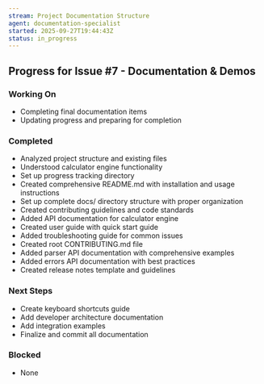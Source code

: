 ```yaml
---
stream: Project Documentation Structure
agent: documentation-specialist
started: 2025-09-27T19:44:43Z
status: in_progress
---
```


## Progress for Issue #7 - Documentation & Demos

### Working On
- Completing final documentation items
- Updating progress and preparing for completion

### Completed
- Analyzed project structure and existing files
- Understood calculator engine functionality
- Set up progress tracking directory
- Created comprehensive README.md with installation and usage instructions
- Set up complete docs/ directory structure with proper organization
- Created contributing guidelines and code standards
- Added API documentation for calculator engine
- Created user guide with quick start guide
- Added troubleshooting guide for common issues
- Created root CONTRIBUTING.md file
- Added parser API documentation with comprehensive examples
- Added errors API documentation with best practices
- Created release notes template and guidelines

### Next Steps
- Create keyboard shortcuts guide
- Add developer architecture documentation
- Add integration examples
- Finalize and commit all documentation

### Blocked
- None